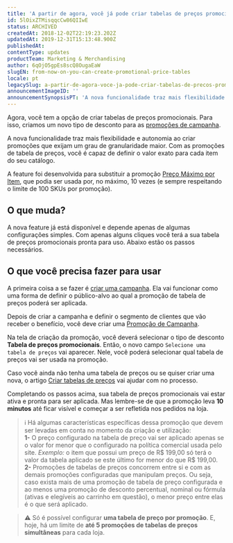 ```yaml
---
title: 'A partir de agora, você já pode criar tabelas de preços promocionais'
id: 5lOixZTMisqqcCw86QIIwE
status: ARCHIVED
createdAt: 2018-12-02T22:19:23.202Z
updatedAt: 2019-12-31T15:13:48.900Z
publishedAt: 
contentType: updates
productTeam: Marketing & Merchandising
author: 6qOjO5gpEs8scQ8OugaEaW
slugEN: from-now-on-you-can-create-promotional-price-tables
locale: pt
legacySlug: a-partir-de-agora-voce-ja-pode-criar-tabelas-de-precos-promocionais
announcementImageID: ''
announcementSynopsisPT: 'A nova funcionalidade traz mais flexibilidade e autonomia ao criar promoções que exijam um grau de granularidade maior.'
---
```


Agora, você tem a opção de criar tabelas de preços promocionais. Para isso, criamos um novo tipo de desconto para as [promoções de campanha](/pt/tutorial/promocao-de-campanha).

A nova funcionalidade traz mais flexibilidade e autonomia ao criar promoções que exijam um grau de granularidade maior. Com as promoções de tabela de preços, você é capaz de definir o valor exato para cada item do seu catálogo. 

A feature foi desenvolvida para substituir a promoção [Preço Máximo por Item](/pt/tutorial/preco-maximo-por-item/), que podia ser usada por, no máximo, 10 vezes (e sempre respeitando o limite de 100 SKUs por promoção).


## O que muda?

A nova feature já está disponível e depende apenas de algumas configurações simples. Com apenas alguns cliques você terá a sua tabela de preços promocionais pronta para uso. Abaixo estão os passos necessários.


## O que você precisa fazer para usar

A primeira coisa a se fazer é [criar uma campanha](/pt/tutorial/como-criar-campanhas). Ela vai funcionar como uma forma de definir o público-alvo ao qual a promoção de tabela de preços poderá ser aplicada. 

Depois de criar a campanha e definir o segmento de clientes que vão receber o benefício, você deve criar uma [Promoção de Campanha](/pt/tutorial/promocao-de-campanha). 

Na tela de criação da promoção, você deverá selecionar o tipo de desconto __Tabela de preços promocionais__. Então, o novo campo `Selecione uma tabela de preços` vai aparecer. Nele, você poderá selecionar qual tabela de preços vai ser usada na promoção.

Caso você ainda não tenha uma tabela de preços ou se quiser criar uma nova, o artigo [Criar tabelas de preços](/pt/tutorial/criar-tabelas-de-precos) vai ajudar com no processo.

Completando os passos acima, sua tabela de preços promocionais vai estar ativa e pronta para ser aplicada. Mas lembre-se de que a promoção leva __10 minutos__ até ficar visível e começar a ser refletida nos pedidos na loja.

>ℹ️ Há algumas características específicas dessa promoção que devem ser levadas em conta no momento da criação e utilização:</br>
> **1-** O preço configurado na tabela de preço vai ser aplicado apenas se o valor for menor que o configurado na política comercial usada pelo site. *Exemplo:* o item que possui um preço de R$ 199,00 só terá o valor da tabela aplicado se este último for menor do que R$ 199,00.</br>
> **2-** Promoções de tabelas de preços concorrem entre si e com as demais promoções configuradas que manipulam preços. Ou seja, caso exista mais de uma promoção de tabela de preço configurada e ao menos uma promoção de desconto percentual, nominal ou fórmula (ativas e elegíveis ao carrinho em questão), o menor preço entre elas é o que será aplicado.

>⚠️ Só é possível configurar **uma tabela de preço por promoção**. E, hoje, há um limite de **até 5 promoções de tabelas de preços simultâneas** para cada loja.
